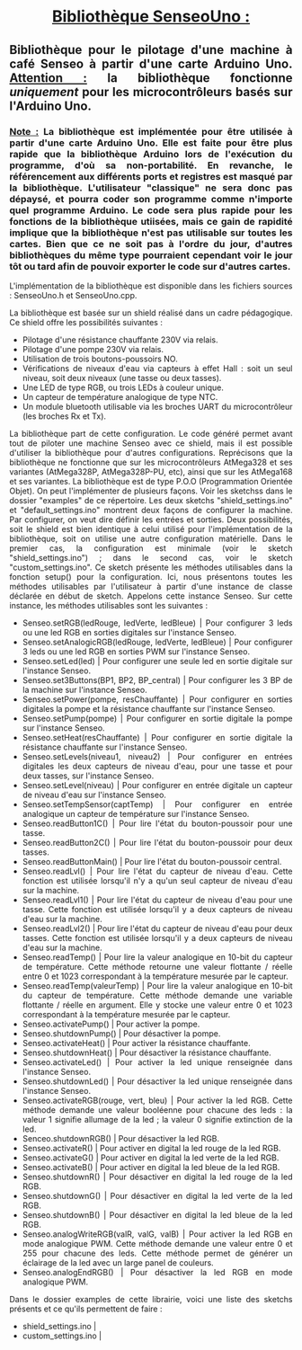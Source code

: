 # <div align="center"> <ins>Bibliothèque SenseoUno :</ins> </div>

## <div align=justify>Bibliothèque pour le pilotage d'une machine à café Senseo à partir d'une carte Arduino Uno. <ins>Attention :</ins> la bibliothèque fonctionne *uniquement* pour les microcontrôleurs basés sur l'Arduino Uno.</div>

### <div align=justify><ins>Note :</ins> La bibliothèque est implémentée pour être utilisée à partir d'une carte Arduino Uno. Elle est faite pour être plus rapide que la bibliothèque Arduino lors de l'exécution du programme, d'où sa non-portabilité. En revanche, le référencement aux différents ports et registres est masqué par la bibliothèque. L'utilisateur "classique" ne sera donc pas dépaysé, et pourra coder son programme comme n'importe quel programme Arduino. Le code sera plus rapide pour les fonctions de la bibliothèque utiisées, mais ce gain de rapidité implique que la bibliothèque n'est pas utilisable sur toutes les cartes. Bien que ce ne soit pas à l'ordre du jour, d'autres bibliothèques du même type pourraient cependant voir le jour tôt ou tard afin de pouvoir exporter le code sur d'autres cartes.</div>
<div align=justify>
L'implémentation de la bibliothèque est disponible dans les fichiers sources : SenseoUno.h et SenseoUno.cpp.

La bibliothèque est basée sur un shield réalisé dans un cadre pédagogique. Ce shield offre les possibilités suivantes :
* Pilotage d'une résistance chauffante 230V via relais.
* Pilotage d'une pompe 230V via relais.
* Utilisation de trois boutons-poussoirs NO.
* Vérifications de niveaux d'eau via capteurs à effet Hall : soit un seul niveau, soit deux niveaux (une tasse ou deux tasses).
* Une LED de type RGB, ou trois LEDs à couleur unique.
* Un capteur de température analogique de type NTC.
* Un module bluetooth utilisable via les broches UART du microcontrôleur (les broches Rx et Tx).

La bibliothèque part de cette configuration. Le code généré permet avant tout de piloter une machine Senseo avec ce shield, mais il est possible d'utiliser la bibliothèque pour d'autres configurations. Reprécisons que la bibliothèque ne fonctionne que sur les microcontrôleurs AtMega328 et ses variantes (AtMega328P, AtMega328P-PU, etc), ainsi que sur les AtMega168 et ses variantes. La bibliothèque est de type P.O.O (Programmation Orientée Objet). On peut l'implémenter de plusieurs façons. Voir les sketchss dans le dossier "examples" de ce répertoire. Les deux sketchs "shield_settings.ino" et "default_settings.ino" montrent deux façons de configurer la machine. Par configurer, on veut dire définir les entrées et sorties. Deux possibilités, soit le shield est bien identique à celui utilisé pour l'implémentation de la bibliothèque, soit on utilise une autre configuration matérielle. Dans le premier cas, la configuration est minimale (voir le sketch "shield_settings.ino") ; dans le second cas, voir le sketch "custom_settings.ino". Ce sketch présente les méthodes utilisables dans la fonction setup() pour la configuration. Ici, nous présentons toutes les méthodes utilisables par l'utilisateur à partir d'une instance de classe déclarée en début de sketch. Appelons cette instance Senseo. Sur cette instance, les méthodes utilisables sont les suivantes :
* Senseo.setRGB(ledRouge, ledVerte, ledBleue) | Pour configurer 3 leds ou une led RGB en sorties digitales sur l'instance Senseo.
* Senseo.setAnalogicRGB(ledRouge, ledVerte, ledBleue) | Pour configurer 3 leds ou une led RGB en sorties PWM sur l'instance Senseo.
* Senseo.setLed(led) | Pour configurer une seule led en sortie digitale sur l'instance Senseo.
* Senseo.set3Buttons(BP1, BP2, BP_central) | Pour configurer les 3 BP de la machine sur l'instance Senseo.
* Senseo.setPower(pompe, resChauffante) | Pour configurer en sorties digitales la pompe et la résistance chauffante sur l'instance Senseo.
* Senseo.setPump(pompe) | Pour configurer en sortie digitale la pompe sur l'instance Senseo.
* Senseo.setHeat(resChauffante) | Pour configurer en sortie digitale la résistance chauffante sur l'instance Senseo.
* Senseo.setLevels(niveau1, niveau2) | Pour configurer en entrées digitales les deux capteurs de niveau d'eau, pour une tasse et pour deux tasses, sur l'instance Senseo.
* Senseo.setLevel(niveau) | Pour configurer en entrée digitale un capteur de niveau d'eau sur l'instance Senseo.
* Senseo.setTempSensor(captTemp) | Pour configurer en entrée analogique un capteur de température sur l'instance Senseo.
* Senseo.readButton1C() | Pour lire l'état du bouton-poussoir pour une tasse.
* Senseo.readButton2C() | Pour lire l'état du bouton-poussoir pour deux tasses.
* Senseo.readButtonMain() | Pour lire l'état du bouton-poussoir central.
* Senseo.readLvl() | Pour lire l'état du capteur de niveau d'eau. Cette fonction est utilisée lorsqu'il n'y a qu'un seul capteur de niveau d'eau sur la machine.
* Senseo.readLvl1() | Pour lire l'état du capteur de niveau d'eau pour une tasse. Cette fonction est utilisée lorsqu'il y a deux capteurs de niveau d'eau sur la machine.
* Senseo.readLvl2() | Pour lire l'état du capteur de niveau d'eau pour deux tasses. Cette fonction est utilisée lorsqu'il y a deux capteurs de niveau d'eau sur la machine.
* Senseo.readTemp() | Pour lire la valeur analogique en 10-bit du capteur de température. Cette méthode retourne une valeur flottante / réelle entre 0 et 1023 correspondant à la température mesurée par le capteur.
* Senseo.readTemp(valeurTemp) | Pour lire la valeur analogique en 10-bit du capteur de température. Cette méthode demande une variable flottante / réelle en argument. Elle y stocke une valeur entre 0 et 1023 correspondant à la température mesurée par le capteur.
* Senseo.activatePump() | Pour activer la pompe.
* Senseo.shutdownPump() | Pour désactiver la pompe.
* Senseo.activateHeat() | Pour activer la résistance chauffante.
* Senseo.shutdownHeat() | Pour désactiver la résistance chauffante.
* Senseo.activateLed() | Pour activer la led unique renseignée dans l'instance Senseo.
* Senseo.shutdownLed() | Pour désactiver la led unique renseignée dans l'instance Senseo.
* Senseo.activateRGB(rouge, vert, bleu) | Pour activer la led RGB. Cette méthode demande une valeur booléenne pour chacune des leds : la valeur 1 signifie allumage de la led ; la valeur 0 signifie extinction de la led.
* Senceo.shutdownRGB() | Pour désactiver la led RGB.
* Senseo.activateR() | Pour activer en digital la led rouge de la led RGB.
* Senseo.activateG() | Pour activer en digital la led verte de la led RGB.
* Senseo.activateB() | Pour activer en digital la led bleue de la led RGB.
* Senseo.shutdownR() | Pour désactiver en digital la led rouge de la led RGB.
* Senseo.shutdownG() | Pour désactiver en digital la led verte de la led RGB.
* Senseo.shutdownB() | Pour désactiver en digital la led bleue de la led RGB.
* Senseo.analogWriteRGB(valR, valG, valB) | Pour activer la led RGB en mode analogique PWM. Cette méthode demande une valeur entre 0 et 255 pour chacune des leds. Cette méthode permet de générer un éclairage de la led avec un large panel de couleurs.
* Senseo.analogEndRGB() | Pour désactiver la led RGB en mode analogique PWM.

Dans le dossier examples de cette librairie, voici une liste des sketchs présents et ce qu'ils permettent de faire :
* shield_settings.ino | 
* custom_settings.ino | 


</div>
